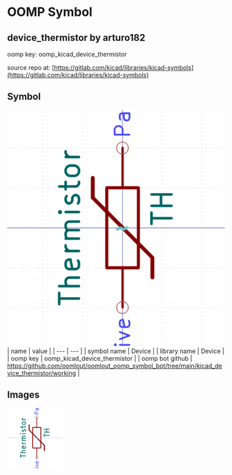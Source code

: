 # OOMP Symbol  
## device_thermistor  by arturo182  
  
oomp key: oomp_kicad_device_thermistor  
  
source repo at: [https://gitlab.com/kicad/libraries/kicad-symbols](https://gitlab.com/kicad/libraries/kicad-symbols)  
## Symbol  
  
[![working.png](working_600.png)](working.png)  
| name | value | 
| --- | --- | 
| symbol name | Device | 
| library name | Device | 
| oomp key | oomp_kicad_device_thermistor | 
| oomp bot github | https://github.com/oomlout/oomlout_oomp_symbol_bot/tree/main/kicad_device_thermistor/working | 
## Images  
  
[![working.png](working_140.png)](working.png)  
